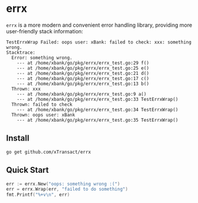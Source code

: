 # errx

`errx` is a more modern and convenient error handling library, providing more user-friendly stack information:

```text
TestErrxWrap Failed: oops user: xBank: failed to check: xxx: something wrong.
Stacktrace:
  Error: something wrong.
    --- at /home/xbank/go/pkg/errx/errx_test.go:29 f()
    --- at /home/xbank/go/pkg/errx/errx_test.go:25 e()
    --- at /home/xbank/go/pkg/errx/errx_test.go:21 d()
    --- at /home/xbank/go/pkg/errx/errx_test.go:17 c()
    --- at /home/xbank/go/pkg/errx/errx_test.go:13 b()
  Thrown: xxx
    --- at /home/xbank/go/pkg/errx/errx_test.go:9 a()
    --- at /home/xbank/go/pkg/errx/errx_test.go:33 TestErrxWrap()
  Thrown: failed to check
    --- at /home/xbank/go/pkg/errx/errx_test.go:34 TestErrxWrap()
  Thrown: oops user: xBank
    --- at /home/xbank/go/pkg/errx/errx_test.go:35 TestErrxWrap()
```

## Install

```shell
go get github.com/xTransact/errx
```

## Quick Start

```go
err := errx.New("oops: something wrong :(")
err = errx.Wrap(err, "failed to do something")
fmt.Printf("%+v\n", err)
```
